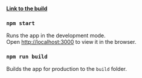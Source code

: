 #### <a href="https://arsafab.github.io/rolling-scopes-school/tasks/react-basics/build/index.html">Link to the build</a>

### `npm start`

Runs the app in the development mode.<br>
Open [http://localhost:3000](http://localhost:3000) to view it in the browser.

### `npm run build`

Builds the app for production to the `build` folder.<br>
